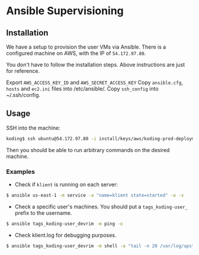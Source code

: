 # Ansible Supervisioning

## Installation

We have a setup to provision the user VMs via Ansible.
There is a configured machine on AWS, with the IP of `54.172.97.80`.

You don't have to follow the installation steps. Above instructions are just for reference.

Export `AWS_ACCESS_KEY_ID` and `AWS_SECRET_ACCESS_KEY`
Copy `ansible.cfg`, `hosts` and `ec2.ini` files into /etc/ansible/.
Copy `ssh_config` into ~/.ssh/config.

## Usage

SSH into the machine:

```sh
koding$ ssh ubuntu@54.172.97.80 -i install/keys/aws/koding-prod-deployment.pem
```

Then you should be able to run arbitrary commands on the desired machine.

### Examples

* Check if `klient` is running on each server:

```sh
$ ansible us-east-1 -m service -a "name=klient state=started" -o -s
```

* Check a specific user's machines. You should put a `tags_koding-user_` prefix to the username.

```sh
$ ansible tags_koding-user_devrim -m ping -o
```

* Check klient.log for debugging purposes.

```sh
$ ansible tags_koding-user_devrim -m shell -a "tail -n 20 /var/log/upstart/klient.log" -s
```
